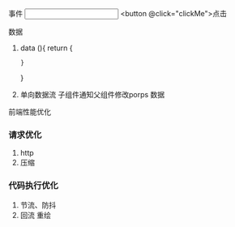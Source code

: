 事件
<input v-model="test">
<button @click="clickMe">点击</button>

数据

 1.
    data (){
        return {

        }
    }
2. 单向数据流
子组件通知父组件修改porps 数据


前端性能优化
### 请求优化
1. http
2. 压缩

### 代码执行优化
1. 节流、防抖
2. 回流 重绘
